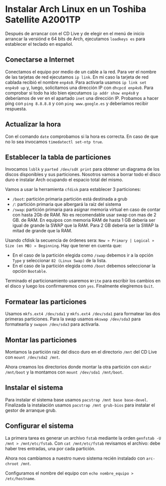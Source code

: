 # Instalar Arch Linux en un Toshiba Satellite A2001TP

Después de arrancar con el CD Live y de elegir en el menú de inicio arrancar la versiónd e 64 bits de Arch, ejecutamos `loadkeys es` para establecer el teclado en español.

## Conectarse a Internet

Conectamos el equipo por medio de un cable a la red. Para ver el nombre de las tarjetas de red ejecutamos `ip link`. En mi caso la tarjeta de red cablada recibió el nombre `enp4s0`. Para activarla usamos `ip link set enp4s0 up` y, luego, solicitamos una dirección IP con `dhcpcd enp4s0`. Para comprobar si todo ha ido bien ejecutamos `ip addr show enp4s0` y deberíamos de ver en el apartado `inet` una dirección IP. Probamos a hacer ping con `ping 8.8.8.8` y con `ping www.google.es` y deberíamos recibir respuesta.


## Actualizar la hora

Con el comando `date` comprobamos si la hora es correcta. En caso de que no lo sea invocamos `timedatectl set-ntp true`. 


## Establecer la tabla de particiones

Invocamos `lsblk` y `parted /dev/sdX print` para obtener un diagrama de los discos disponibles y sus particiones. Nosotros vamos a borrar todo el disco duro e instalar Arch ocupando el espacio total del mismo.

Vamos a usar la herramienta `cfdisk` para establecer 3 particiones:

* `/boot`: partición primaria partición está destinada a grub
* `/`: partición primaria que albergará la raíz del sistema
* `/swap`: partición primaria para asignar memoria virtual en caso de contar con hasta 2Gb de RAM. No es recomendable usar swap con mas de 2 GB. de RAM. En equipos con memoria RAM de hasta 1 GB debería ser igual de grande la SWAP que la RAM. Para 2 GB debería ser la SWAP la mitad de grande que la RAM.

Usando cfdisk la secuencia de órdenes sera: `New » Primary | Logical » Size (en MB) » Beginning`. Hay que tener en cuenta que:

* En el caso de la partición elegida como `/swap` debemos ir a la opción `Type` y seleccionar `82 (Linux Swap)` de la lista.
* En el caso de la partición elegida como `/boot` debemos seleccionar la opción `Bootable`.

Terminado el particionamiento usaremos `Write` para escribir los cambios en el disco y luego los confirmaremos con `yes`. Finalmente elegiremos `Quit`. 


## Formatear las particiones

Usamos `mkfs.ext4 /dev/sda1` y `mkfs.ext4 /dev/sda1` para formatear las dos primeras particiones. Para la swap usamos `mkswap /dev/sda3` para formatearla y `swapon /dev/sda3` para activarla.


## Montar las particiones

Montamos la partición raíz del disco duro en el directorio `/mnt` del CD Live con `mount /dev/sda2 /mnt`.

Ahora creamos los directorios donde montar la otra partición con `mkdir /mnt/boot` y la montamos con `mount /dev/sda1 /mnt/boot`.


## Instalar el sistema

Para instalar el sistema base usamos `pacstrap /mnt base base-devel`. Finalizada la instalación usamos `pacstrap /mnt grub-bios` para instalar el gestor de arranque grub.


## Configurar el sistema

La primera tarea es generar un archivo `fstab` mediante la orden `genfstab -U /mnt > /mnt/etc/fstab`. Con `cat /mnt/etc/fstab` revisamos el archivo: debe haber tres entradas, una por cada partición.

Ahora nos cambiamos a nuestro nuevo sistema recién instalado con `arc-chroot /mnt`. 

Configuramos el nombre del equipo con `echo nombre_equipo > /etc/hostname`.













